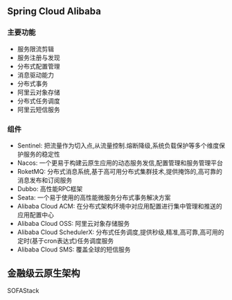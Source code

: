 ## Spring Cloud Alibaba 

### 主要功能

* 服务限流剪辑
* 服务注册与发现
* 分布式配置管理
* 消息驱动能力
* 分布式事务
* 阿里云对象存储
* 分布式任务调度
* 阿里云短信服务

### 组件

* Sentinel: 把流量作为切入点,从流量控制.熔断降级,系统负载保护等多个维度保护服务的稳定性
* Nacos: 一个更易于构建云原生应用的动态服务发信,配置管理和服务管理平台
* RoketMQ: 分布式消息系统,基于高可用分布式集群技术,提供掩饰的,高可靠的消息发布和订阅服务
* Dubbo: 高性能RPC框架
* Seata: 一个易于使用的高性能微服务分布式事务解决方案
* Alibaba Cloud ACM: 在分布式架构环境中对应用配置进行集中管理和推送的应用配置中心
* Alibaba Cloud OSS: 阿里云对象存储服务
* Alibaba Cloud SchedulerX: 分布式任务调度,提供秒级,精准,高可靠,高可用的定时(基于cron表达式)任务调度服务
* Alibaba Cloud SMS: 覆盖全球的短信服务

## 金融级云原生架构

SOFAStack
